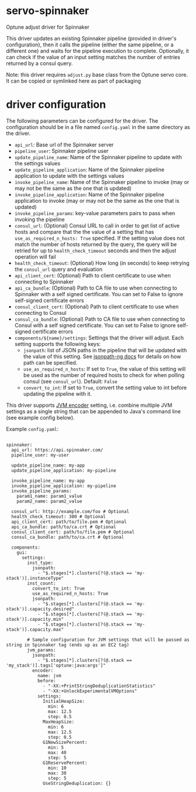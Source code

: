# servo-spinnaker
Optune adjust driver for Spinnaker

This driver updates an existing Spinnaker pipeline (provided in driver's configuration), then it calls the pipeline (either the same pipeline, or a different one) and waits for the pipeline execution to complete. Optionally, it can check if the value of an input setting matches the number of entries returned by a consul query.

Note: this driver requires `adjust.py` base class from the Optune servo core. It can be copied or symlinked here as part of packaging

# driver configuration

The following parameters can be configured for the driver. The configuration should be in a file named `config.yaml` in the same directory as the driver.

* `api_url`: Base url of the Spinnaker server
* `pipeline_user`: Spinnaker pipeline user
* `update_pipeline_name`: Name of the Spinnaker pipeline to update with the settings values
* `update_pipeline_application`: Name of the Spinnaker pipeline application to update with the settings values
* `invoke_pipeline_name`: Name of the Spinnaker pipeline to invoke (may or may not be the same as the one that is updated)
* `invoke_pipeline_application`: Name of the Spinnaker pipeline application to invoke (may or may not be the same as the one that is updated)
* `invoke_pipeline_params`:  key-value parameters pairs to pass when invoking the pipeline
* `consul_url`: (Optional) Consul URL to call in order to get list of active hosts and compare that the the value of a setting that has `use_as_required_n_hosts: True` specified. If the setting value does not match the number of hosts returned by the query, the query will be retried for up to `health_check_timeout` seconds and then the adjust operation will fail
* `health_check_timeout`: (Optional) How long (in seconds) to keep retrying the `consul_url` query and evaluation
* `api_client_cert`: (Optional) Path to client certificate to use when connecting to Spinnaker
* `api_ca_bundle`: (Optional) Path to CA file to use when connecting to Spinnaker with a self signed certificate. You can set to False to ignore self-signed certificate errors
* `consul_client_cert`: (Optional) Path to client certificate to use when connecting to Consul
* `consul_ca_bundle`: (Optional) Path to CA file to use when connecting to Consul with a self signed certificate. You can set to False to ignore self-signed certificate errors
* `components/${name}/settings`: Settings that the driver will adjust. Each setting supports the following keys:
  * `jsonpath`: list of JSON paths in the pipeline that will be updated with the value of this setting. See [jsonpath-ng docs](https://github.com/h2non/jsonpath-ng) for details on how path can be specified.
  * `use_as_required_n_hosts`: If set to `True`, the value of this setting will be used as the number of required hosts to check for when polling consul (see `consul_url`). Default: `False`
  * `convert_to_int`: If set to `True`, convert the setting value to int before updating the pipeline with it.

This driver supports [JVM encoder](https://github.com/opsani/encoder-jvm) setting, i.e. combine multiple JVM settings as a single string that can be appended to Java's command line (see example config below).

Example `config.yaml`:

```

spinnaker:
  api_url: https://api.spinnaker.com/
  pipeline_user: my-user

  update_pipeline_name: my-app
  update_pipeline_application: my-pipeline

  invoke_pipeline_name: my-app
  invoke_pipeline_application: my-pipeline
  invoke_pipeline_params:
    param1_name: param1_value
    param2_name: param2_value

  consul_url: http://example.com/foo # Optional
  health_check_timeout: 300 # Optional
  api_client_cert: path/to/file.pem # Optional
  api_ca_bundle: path/to/ca.crt # Optional
  consul_client_cert: path/to/file.pem # Optional
  consul_ca_bundle: path/to/ca.crt # Optional

  components:
    gui:
      settings:
        inst_type:
          jsonpath:
            - "$.stages[*].clusters[?(@.stack == 'my-stack')].instanceType"
        inst_count:
          convert_to_int: True
          use_as_required_n_hosts: True
          jsonpath:
            - "$.stages[*].clusters[?(@.stack == 'my-stack')].capacity.desired"
            - "$.stages[*].clusters[?(@.stack == 'my-stack')].capacity.min"
            - "$.stages[*].clusters[?(@.stack == 'my-stack')].capacity.max"

        # Sample configuration for JVM settings that will be passed as string in Spinnaker tag (ends up as an EC2 tag)
        jvm_params:
          jsonpath:
            - "$.stages[*].clusters[?(@.stack == 'my_stack')].tags['optune:java:args']"
          encoder:
            name: jvm
            before:
              - "-XX:+PrintStringDeduplicationStatistics"
              - "-XX:+UnlockExperimentalVMOptions"
            settings:
              InitialHeapSize:
                min: 6
                max: 12.5
                step: 0.5
              MaxHeapSize:
                min: 6
                max: 12.5
                step: 0.5
              G1NewSizePercent:
                min: 5
                max: 40
                step: 5
              G1ReservePercent:
                min: 10
                max: 30
                step: 5
              UseStringDeduplication: {}


```


